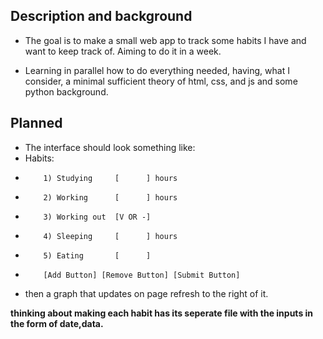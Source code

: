 ## Description and background
- The goal is to make a small web app to track some habits I have and want to keep track of. Aiming to do it in a week.

- Learning in parallel how to do everything needed, having, what I consider, a minimal sufficient theory of html, css, and js and some python background.

## Planned
- The interface should look something like:
- Habits:
-         1) Studying     [      ] hours
-         2) Working      [      ] hours
-         3) Working out  [V OR -]
-         4) Sleeping     [      ] hours
-         5) Eating       [      ] 
-         [Add Button] [Remove Button] [Submit Button]
- then a graph that updates on page refresh to the right of it.

**thinking about making each habit has its seperate file with the inputs in the form of date,data.**
